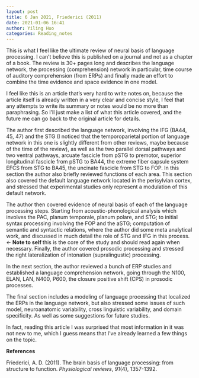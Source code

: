 ```yaml
---
layout: post
title: 6 Jan 2021, Friederici (2011)
date: 2021-01-06 16:41
author: Yiling Huo
categories: Reading_notes
---
```

<!-- wp:paragraph -->
<p>This is what I feel like the ultimate review of neural basis of language processing. I can’t believe this is published on a journal and not as a chapter of a book. The review is 30+ pages long and describes the language network, the processing (comprehension) network in particular, time course of auditory comprehension (from ERPs) and finally made an effort to combine the time evidence and space evidence in one model. </p>
<!-- /wp:paragraph -->

<!-- wp:paragraph -->
<p>I feel like this is an article that’s very hard to write notes on, because the article itself is already written in a very clear and concise style, I feel that any attempts to write its summary or notes would be no more than paraphrasing. So I’ll just make a list of what this article covered, and the future me can go back to the original article for details.</p>
<!-- /wp:paragraph -->

<!-- wp:paragraph -->
<p>The author first described the language network, involving the IFG (BA44, 45, 47) and the STG (I noticed that the temporoparietal portion of language network in this one is slightly different from other reviews, maybe because of the time of the review), as well as the two parallel dorsal pathways and two ventral pathways, arcuate fascicle from pSTG to premotor, superior longitudinal fascicle from pSTG to BA44, the extreme fiber capsule system EFCS from STG to BA45, the uncinate fascicle from STG to FOP. In this section the author also briefly reviewed functions of each area. This section also covered the default language network located in the perisylvian cortex, and stressed that experimental studies only represent a modulation of this default network.</p>
<!-- /wp:paragraph -->

<!-- wp:paragraph -->
<p>The author then covered evidence of neural basis of each of the language processing steps. Starting from acoustic-phonological analysis which involves the PAC, planum temporale, planum polare, and STG; to initial syntax processing involving the FOP and the aSTG; computation of semantic and syntactic relations, where the author did some meta analytical work, and discussed in much detail the role of STG and IFG in this process. ←<strong> Note to self </strong>this is the core of the study and should read again when necessary. Finally, the author covered prosodic processing and stressed the right lateralization of intonation (supralingustic) processing.</p>
<!-- /wp:paragraph -->

<!-- wp:paragraph -->
<p>In the next section, the author reviewed a bunch of ERP studies and established a language comprehension network, going through the N100, ELAN, LAN, N400, P600, the closure positive shift (CPS) in prosodic processes.</p>
<!-- /wp:paragraph -->

<!-- wp:paragraph -->
<p>The final section includes a modeling of language processing that localized the ERPs in the language network, but also stressed some issues of such model, neuroanatomic variability, cross linguistic variability, and domain specificity. As well as some suggestions for future studies. </p>
<!-- /wp:paragraph -->

<!-- wp:paragraph -->
<p>In fact, reading this article I was surprised that most information in it was not new to me, which I guess means that I’ve already learned a few things on the topic.</p>
<!-- /wp:paragraph -->

<!-- wp:paragraph -->
<p><strong>References </strong></p>
<!-- /wp:paragraph -->

<!-- wp:paragraph -->
<p>Friederici, A. D. (2011). The brain basis of language processing: from structure to function. <em>Physiological reviews</em>, <em>91</em>(4), 1357-1392.</p>
<!-- /wp:paragraph -->
